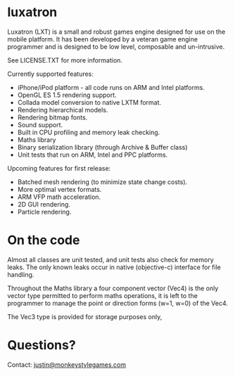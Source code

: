 # luxatron

Luxatron (LXT) is a small and robust games engine designed for use on the mobile platform. It has been developed by a veteran game engine programmer and is designed to be low level, composable and un-intrusive.

See LICENSE.TXT for more information.

Currently supported features:
- iPhone/iPod platform - all code runs on ARM and Intel platforms.
- OpenGL ES 1.5 rendering support.
- Collada model conversion to native LXTM format.
- Rendering hierarchical models.
- Rendering bitmap fonts.
- Sound support.
- Built in CPU profiling and memory leak checking.
- Maths library
- Binary serialization library (through Archive & Buffer class)
- Unit tests that run on ARM, Intel and PPC platforms.

Upcoming features for first release:
- Batched mesh rendering (to minimize state change costs).
- More optimal vertex formats.
- ARM VFP math acceleration.
- 2D GUI rendering.
- Particle rendering.

On the code
===========

Almost all classes are unit tested, and unit tests also check for memory leaks. The only known leaks occur in native (objective-c) interface for file handling.

Throughout the Maths library a four component vector (Vec4) is the only vector type permitted to perform maths operations, it is left to the programmer to manage the point or direction forms (w=1, w=0) of the Vec4.

The Vec3 type is provided for storage purposes only, 

Questions?
==========

Contact: justin@monkeystylegames.com

